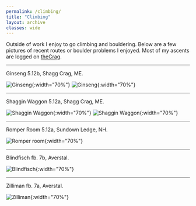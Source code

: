 ```yaml
---
permalink: /climbing/
title: "Climbing"
layout: archive
classes: wide
---
```


Outside of work I enjoy to go climbing and bouldering. Below are a few pictures
of recent routes or boulder problems I enjoyed. Most of my ascents are logged on
[theCrag](https://www.thecrag.com/climber/hliebert).

---
Ginseng 5.12b, Shagg Crag, ME.

![Ginseng](/assets/images/climbing/ginseng-1.jpg){:width="70%"}
![Ginseng](/assets/images/climbing/ginseng-2.jpg){:width="70%"}

---
Shaggin Waggon 5.12a, Shagg Crag, ME.

![Shaggin Waggon](/assets/images/climbing/shaggin-waggon-2.jpg){:width="70%"}
![Shaggin Waggon](/assets/images/climbing/shaggin-waggon-1.jpg){:width="70%"}

---
Romper Room 5.12a, Sundown Ledge, NH.

![Romper room](/assets/images/climbing/romper-room.jpg){:width="70%"}

---
Blindfisch fb. 7b, Averstal.

![Blindfisch](/assets/images/climbing/avers-1.png){:width="70%"}

---
Zilliman fb. 7a, Averstal.

![Zilliman](/assets/images/climbing/avers-2.png){:width="70%"}
